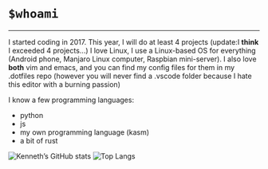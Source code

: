 # `$whoami`
---
I started coding in 2017. 
This year, I will do at least 4 projects (update:I **think** I exceeded 4 projects...)
I love Linux, I use a Linux-based OS for everything (Android phone, Manjaro Linux computer, Raspbian mini-server). I also love **both** vim and emacs, and you can find my config files for them in my .dotfiles repo (however you will never find a .vscode folder because I hate this editor with a burning passion)

I know a few programming languages:
- python
- js
- my own programming language (kasm)
- a bit of rust


![Kenneth’s GitHub stats](https://github-readme-stats.vercel.app/api?username=ken-soares&theme=gruvbox&show_icons=true&count_private=true)
![Top Langs](https://github-readme-stats.vercel.app/api/top-langs/?username=ken-soares&theme=gruvbox)

<!---
ken-soares/ken-soares is a ✨ special ✨ repository because its `README.md` (this file) appears on your GitHub profile.
You can click the Preview link to take a look at your changes.
--->
